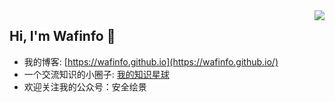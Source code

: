 <img align="right" src="https://github-readme-stats.vercel.app/api?username=wafinfo&count_private=true&show_icons=true&hide=prs&theme=radical" />

## Hi, I'm Wafinfo 👋

<meta name="referrer" content="no-referrer" />

* 我的博客: [https://wafinfo.github.io](https://wafinfo.github.io/)
* 一个交流知识的小圈子: [我的知识星球](https://t.zsxq.com/1VmPu)
* 欢迎关注我的公众号：安全绘景
